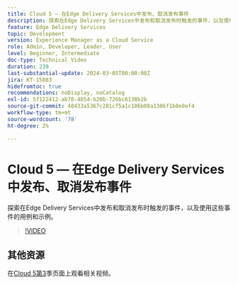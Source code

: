 ```yaml
---
title: Cloud 5 — 在Edge Delivery Services中发布、取消发布事件
description: 探索在Edge Delivery Services中发布和取消发布时触发的事件，以及使用这些事件的用例和示例。
feature: Edge Delivery Services
topic: Development
version: Experience Manager as a Cloud Service
role: Admin, Developer, Leader, User
level: Beginner, Intermediate
doc-type: Technical Video
duration: 239
last-substantial-update: 2024-03-05T00:00:00Z
jira: KT-15083
hidefromtoc: true
recommendations: noDisplay, noCatalog
exl-id: 5f122412-ab70-4b54-b20b-726bc6138b2b
source-git-commit: 48433a5367c281cf5a1c106b08a1306f1b0e8ef4
workflow-type: tm+mt
source-wordcount: '78'
ht-degree: 2%

---
```


# Cloud 5 — 在Edge Delivery Services中发布、取消发布事件

探索在Edge Delivery Services中发布和取消发布时触发的事件，以及使用这些事件的用例和示例。

>[!VIDEO](https://video.tv.adobe.com/v/3446666?learn=on&captions=chi_hans)

## 其他资源

在[Cloud 5第3](../cloud5-season-3.md)季页面上观看相关视频。
